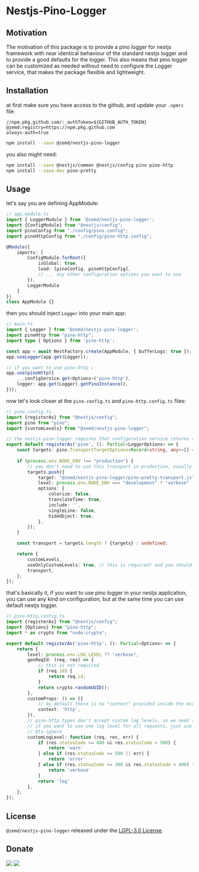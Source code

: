# Nestjs-Pino-Logger

## Motivation

The motivation of this package is to provide a pino logger for nestjs framework with near identical behaviour of the standard nestjs logger and to provide a good defaults for the logger. This also means that pino logger can be customized as needed without need to configure the Logger service, that makes the package flexible and lightweight. 

## Installation

at first make sure you have access to the github, and update your `.npmrc` file:

```
//npm.pkg.github.com/:_authToken=${GITHUB_AUTH_TOKEN}
@zemd:registry=https://npm.pkg.github.com
always-auth=true
```

```bash
npm install --save @zemd/nestjs-pino-logger
```

you also might need:
```bash
npm install --save @nestjs/common @nestjs/config pino pino-http
npm install --save-dev pino-pretty
```

## Usage

let's say you are defining AppModule:
```typescript
// app.module.ts
import { LoggerModule } from '@zemd/nestjs-pino-logger';
import {ConfigModule} from "@nestjs/config";
import pinoConfig from "./config/pino.config";
import pinoHttpConfig from "./config/pino-http.config";

@Module({
    imports: [
        ConfigModule.forRoot({
            isGlobal: true,
            load: [pinoConfig, pinoHttpConfig],
            // ... any other configuration options you want to use
        }),
        LoggerModule
    ]
})
class AppModule {}
```

then you should inject `Logger` into your main app:

```typescript
// main.ts
import { Logger } from '@zemd/nestjs-pino-logger';
import pinoHttp from "pino-http";
import type { Options } from 'pino-http';

const app = await NestFactory.create(AppModule, { bufferLogs: true });
app.useLogger(app.get(Logger));

// if you want to use pino-http ↓
app.use(pinoHttp({
    ...configService.get<Options>('pino-http'),
    logger: app.get(Logger).getPinoInstance(),
}));
```

now let's look closer at the `pino.config.ts` and `pino-http.config.ts` files:

```typescript
// pino.config.ts
import {registerAs} from "@nestjs/config";
import pino from "pino";
import {customLevels} from "@zemd/nestjs-pino-logger";

// the nestjs-pino-logger requires that configuration service returns a configuration object with a `pino` key
export default registerAs('pino', (): Partial<LoggerOptions> => {
    const targets: pino.TransportTargetOptions<Record<string, any>>[] = [];
    
    if (process.env.NODE_ENV !== "production") {
        // you don't need to use this transport in production, usually you would want to send logs as json object to the observability service
        targets.push({
            target: "@zemd/nestjs-pino-logger/pino-pretty-transport.js", //path.resolve(__dirname, './pino-pretty-transport.js'),
            level: process.env.NODE_ENV === "development" ? "verbose" : "error",
            options: {
                colorize: false,
                translateTime: true,
                include: '',
                singleLine: false,
                hideObject: true,
            },
        });
    }

    const transport = targets.length ? {targets} : undefined;

    return {
        customLevels,
        useOnlyCustomLevels: true, // this is required! and you should use this config explicitly to avoid any unexpected behaviour
        transport,
    };
});
```

that's basically it, if you want to use pino logger in your nestjs application, you can use any kind on configuration, but at the same time you can use default nestjs logger.

```typescript
// pino-http.config.ts
import {registerAs} from "@nestjs/config";
import {Options} from "pino-http";
import * as crypto from "node:crypto";

export default registerAs('pino-http', (): Partial<Options> => {
    return {
        level: process.env.LOG_LEVEL ?? "verbose",
        genReqId: (req, res) => {
            // this is not required 
            if (req.id) {
                return req.id;
            }
            return crypto.randomUUID();
        },
        customProps: () => ({
            // by default there is no "context" provided inside the middleware, so we need to add it manually
            context: 'http',
        }),
        // pino-http types don't accept custom log levels, so we need to use ts-ignore here,
        // if you want to use one log level for all requests, just use `useLevel` option.
        // @ts-ignore 
        customLogLevel: function (req, res, err) {
            if (res.statusCode >= 400 && res.statusCode < 500) {
                return 'warn'
            } else if (res.statusCode >= 500 || err) {
                return 'error'
            } else if (res.statusCode >= 300 && res.statusCode < 400) {
                return 'verbose'
            }
            return 'log'
        },
    };
});
```

## License

`@zemd/nestjs-pino-logger` released under the [LGPL-3.0 License](https://www.gnu.org/licenses/lgpl-3.0.html).

## Donate

[![](https://img.shields.io/badge/patreon-donate-yellow.svg)](https://www.patreon.com/red_rabbit)
[![](https://img.shields.io/static/v1?label=UNITED24&message=support%20Ukraine&color=blue)](https://u24.gov.ua/)
